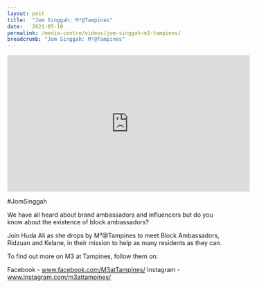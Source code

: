 ```yaml
---
layout: post
title:  "Jom Singgah: M³@Tampines"
date:   2021-05-10
permalink: /media-centre/videos/jom-singgah-m3-tampines/
breadcrumb: "Jom Singgah: M³@Tampines"
---
```


<div class="bp-youtube">
<iframe width="560" height="315" src="https://www.youtube.com/embed/PwK6ctOReCw" title="YouTube video player" frameborder="0" allow="accelerometer; autoplay; clipboard-write; encrypted-media; gyroscope; picture-in-picture" allowfullscreen></iframe>
</div>

#JomSinggah

We have all heard about brand ambassadors and influencers but do you know about the existence of block ambassadors?

Join Huda Ali as she drops by M³@Tampines to meet Block Ambassadors, Ridzuan and Kelane, in their mission to help as many residents as they can.

To find out more on M3 at Tampines, follow them on:

Facebook - www.facebook.com/M3atTampines/
Instagram - www.instagram.com/m3attampines/

